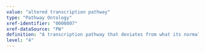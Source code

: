 ```yaml
---
value: "altered transcription pathway"
type: "Pathway Ontology"
xref-identifier: "0000807"
xref-dataSource: "PW"
definition: "A transcription pathway that deviates from what its normal course should be. Aberrant transcription can have devastating consequences. Altered signaling mediated by various transcription factors has been implicated in a spectrum of human diseases."
level: "4"
---
```

